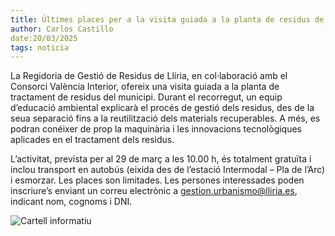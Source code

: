 ```yaml
---
title: Últimes places per a la visita guiada a la planta de residus de Llíria
author: Carlos Castillo
date:20/03/2025
tags: noticia
---
```


La Regidoria de Gestió de Residus de Llíria, en col·laboració amb el Consorci València Interior, ofereix una visita guiada a la planta de tractament de residus del municipi. Durant el recorregut, un equip d’educació ambiental explicarà el procés de gestió dels residus, des de la seua separació fins a la reutilització dels materials recuperables. A més, es podran conéixer de prop la maquinària i les innovacions tecnològiques aplicades en el tractament dels residus.

L’activitat, prevista per al 29 de març a les 10.00 h, és totalment gratuïta i inclou transport en autobús (eixida des de l’estació Intermodal – Pla de l’Arc) i esmorzar. Les places son limitades. Les persones interessades poden inscriure’s enviant un correu electrònic a gestion.urbanismo@lliria.es, indicant nom, cognoms i DNI. 

![Cartell informatiu](/assets/continguts/recursos/20250320-Plantareciclaje.jpg "Cartell informatiu")






